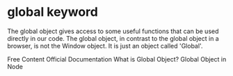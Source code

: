 # global keyword

The global object gives access to some useful functions that can be used directly in our code. The global object, in contrast to the global object in a browser, is not the Window object. It is just an object called 'Global'.

<ResourceGroupTitle>Free Content</ResourceGroupTitle>
<BadgeLink colorScheme='blue' badgeText='Read' href='https://nodejs.org/api/globals.html'>Official Documentation</BadgeLink>
<BadgeLink badgeText='Watch' href='https://www.youtube.com/watch?v=jn8PZNBmKm0'>What is Global Object?</BadgeLink>
<BadgeLink badgeText='Watch' href='https://www.youtube.com/watch?v=PY-AycMkEAg'>Global Object in Node</BadgeLink>
